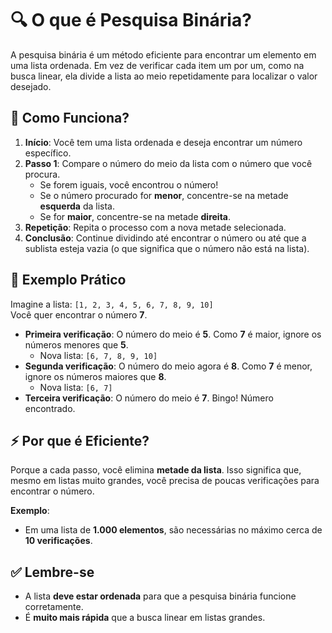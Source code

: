 # 🔍 O que é Pesquisa Binária?

A pesquisa binária é um método eficiente para encontrar um elemento em uma lista ordenada. Em vez de verificar cada item um por um, como na busca linear, ela divide a lista ao meio repetidamente para localizar o valor desejado.

## 🧠 Como Funciona?

1. **Início**: Você tem uma lista ordenada e deseja encontrar um número específico.  
2. **Passo 1**: Compare o número do meio da lista com o número que você procura.  
   - Se forem iguais, você encontrou o número!  
   - Se o número procurado for **menor**, concentre-se na metade **esquerda** da lista.  
   - Se for **maior**, concentre-se na metade **direita**.  
3. **Repetição**: Repita o processo com a nova metade selecionada.  
4. **Conclusão**: Continue dividindo até encontrar o número ou até que a sublista esteja vazia (o que significa que o número não está na lista).  

## 📘 Exemplo Prático

Imagine a lista: `[1, 2, 3, 4, 5, 6, 7, 8, 9, 10]`  
Você quer encontrar o número **7**.  

- **Primeira verificação**: O número do meio é **5**. Como **7** é maior, ignore os números menores que **5**.  
  - Nova lista: `[6, 7, 8, 9, 10]`  
- **Segunda verificação**: O número do meio agora é **8**. Como **7** é menor, ignore os números maiores que **8**.  
  - Nova lista: `[6, 7]`  
- **Terceira verificação**: O número do meio é **7**. Bingo! Número encontrado.  

## ⚡ Por que é Eficiente?

Porque a cada passo, você elimina **metade da lista**. Isso significa que, mesmo em listas muito grandes, você precisa de poucas verificações para encontrar o número.  

**Exemplo**:  
- Em uma lista de **1.000 elementos**, são necessárias no máximo cerca de **10 verificações**.  

## ✅ Lembre-se

- A lista **deve estar ordenada** para que a pesquisa binária funcione corretamente.  
- É **muito mais rápida** que a busca linear em listas grandes.  